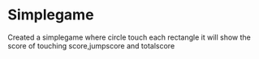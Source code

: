 # Simplegame
Created a simplegame where circle touch each rectangle it will show the score of touching score,jumpscore and totalscore
